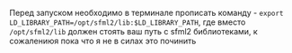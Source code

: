 Перед запуском необходимо в терминале прописать команду - `export LD_LIBRARY_PATH=/opt/sfml2/lib:$LD_LIBRARY_PATH`, где вместо `/opt/sfml2/lib` должен стоять ваш путь с sfml2 библиотеками, к сожалениюя пока что я не в силах это починить

